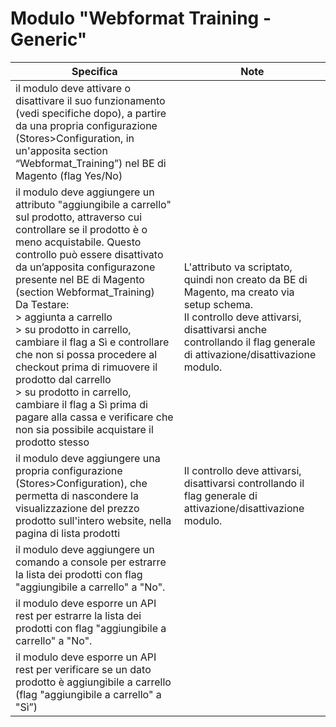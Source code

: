 # Modulo "Webformat Training - Generic"

|Specifica|Note|
|---------|----|
|il modulo deve attivare o disattivare il suo funzionamento (vedi specifiche dopo), a partire da una propria configurazione (Stores>Configuration, in un'apposita section “Webformat_Training”) nel BE di Magento (flag Yes/No)|    |
|il modulo deve aggiungere un attributo "aggiungibile a carrello" sul prodotto, attraverso cui controllare se il prodotto è o meno acquistabile. Questo controllo può essere disattivato da un’apposita configurazone presente nel BE di Magento (section Webformat_Training)<br/>Da Testare:<br/>> aggiunta a carrello<br/>> su prodotto in carrello, cambiare il flag a Sì e controllare che non si possa procedere al checkout prima di rimuovere il prodotto dal carrello<br/>> su prodotto in carrello, cambiare il flag a Sì prima di pagare alla cassa e verificare che non sia possibile acquistare il prodotto stesso|L'attributo va scriptato, quindi non creato da BE di Magento, ma creato via setup schema.<br/>Il controllo deve attivarsi, disattivarsi anche controllando il flag generale di attivazione/disattivazione modulo.|
|il modulo deve aggiungere una propria configurazione (Stores>Configuration), che permetta di nascondere la visualizzazione del prezzo prodotto sull'intero website, nella pagina di lista prodotti|Il controllo deve attivarsi, disattivarsi controllando il flag generale di attivazione/disattivazione modulo.|
|il modulo deve aggiungere un comando a console per estrarre la lista dei prodotti con flag "aggiungibile a carrello" a "No".|    |
|il modulo deve esporre un API rest per estrarre la lista dei prodotti con flag "aggiungibile a carrello" a "No".|    |
|il modulo deve esporre un API rest per verificare se un dato prodotto è aggiungibile a carrello (flag "aggiungibile a carrello" a "Sì”)|    |